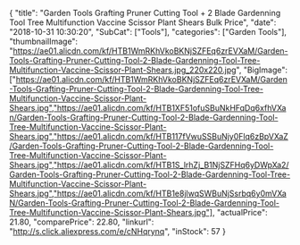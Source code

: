{
	"title": "Garden Tools Grafting Pruner Cutting Tool + 2 Blade Gardenning Tool Tree Multifunction Vaccine Scissor Plant Shears Bulk Price",
	"date": "2018-10-31 10:30:20",
	"SubCat": ["Tools"],
	"categories": ["Garden Tools"],
	"thumbnailImage": "https://ae01.alicdn.com/kf/HTB1WmRKhVkoBKNjSZFEq6zrEVXaM/Garden-Tools-Grafting-Pruner-Cutting-Tool-2-Blade-Gardenning-Tool-Tree-Multifunction-Vaccine-Scissor-Plant-Shears.jpg_220x220.jpg",
	"BigImage": ["https://ae01.alicdn.com/kf/HTB1WmRKhVkoBKNjSZFEq6zrEVXaM/Garden-Tools-Grafting-Pruner-Cutting-Tool-2-Blade-Gardenning-Tool-Tree-Multifunction-Vaccine-Scissor-Plant-Shears.jpg","https://ae01.alicdn.com/kf/HTB1XF51ofuSBuNkHFqDq6xfhVXan/Garden-Tools-Grafting-Pruner-Cutting-Tool-2-Blade-Gardenning-Tool-Tree-Multifunction-Vaccine-Scissor-Plant-Shears.jpg","https://ae01.alicdn.com/kf/HTB117fVwuSSBuNjy0Flq6zBpVXaZ/Garden-Tools-Grafting-Pruner-Cutting-Tool-2-Blade-Gardenning-Tool-Tree-Multifunction-Vaccine-Scissor-Plant-Shears.jpg","https://ae01.alicdn.com/kf/HTB1S_lrhZj_B1NjSZFHq6yDWpXa2/Garden-Tools-Grafting-Pruner-Cutting-Tool-2-Blade-Gardenning-Tool-Tree-Multifunction-Vaccine-Scissor-Plant-Shears.jpg","https://ae01.alicdn.com/kf/HTB1e8jlwqSWBuNjSsrbq6y0mVXaN/Garden-Tools-Grafting-Pruner-Cutting-Tool-2-Blade-Gardenning-Tool-Tree-Multifunction-Vaccine-Scissor-Plant-Shears.jpg"],
	"actualPrice": 21.80,
	"comparePrice": 22.80,
	"linkurl": "http://s.click.aliexpress.com/e/cNHqrynq",
	"inStock": 57
}
